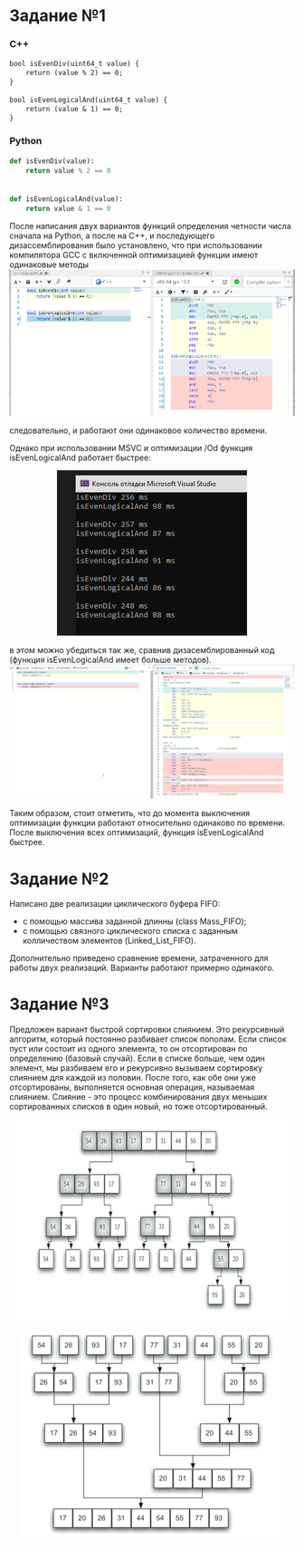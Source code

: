 # Задание №1

### С++
```С
bool isEvenDiv(uint64_t value) {
	return (value % 2) == 0;
}

bool isEvenLogicalAnd(uint64_t value) {
	return (value & 1) == 0;
}
```
### Python
```Python
def isEvenDiv(value):
    return value % 2 == 0


def isEvenLogicalAnd(value):
    return value & 1 == 0

```

После написания двух вариантов функций определения четности 
числа сначала на Python, а после на C++,
и последующего дизассемблирования было установлено, что
при использовании компилятора GCC с включенной оптимизацией
функции имеют одинаковые методы
![](https://github.com/k-toncha/Test_task/blob/master/GCC.PNG) 

следовательно, и работают они одинаковое количество времени. 

Однако при использовании MSVC и оптимизации /Od функция isEvenLogicalAnd 
работает быстрее: 

<p align="center">
  <img width="336" height="292" src="https://github.com/k-toncha/Test_task/blob/master/Time_test.PNG">
</p>

в этом можно убедиться так же, сравнив дизасемблированный код (функция isEvenLogicalAnd имеет больше методов).
![](https://github.com/k-toncha/Test_task/blob/master/GB_msvc.PNG) 

Таким образом, стоит отметить, что до момента выключения оптимизации функции работают относительно одинаково
по времени. После выключения всех оптимизаций, функция isEvenLogicalAnd быстрее.

# Задание №2 #

Написано две реализации циклического буфера FIFO:
- с помощью массива заданной длинны (class Mass_FIFO);
- с помощью связного циклического списка с заданным колличеством
элементов (Linked_List_FIFO).

Дополнительно приведено сравнение времени, затраченного для работы двух реализаций.
Варианты работают примерно одинакого.


# Задание №3 #

Предложен вариант быстрой сортировки слиянием. Это рекурсивный алгоритм, который постоянно разбивает список пополам. 
Если список пуст или состоит из одного элемента, 
то он отсортирован по определению (базовый случай). 
Если в списке больше, чем один элемент, мы разбиваем его 
и рекурсивно вызываем сортировку слиянием для каждой из половин. 
После того, как обе они уже отсортированы, выполняется основная 
операция, называемая слиянием. Слияние - это процесс комбинирования 
двух меньших сортированных списков в один новый, но тоже отсортированный.
<p align="center">
  <img width="658" height="355" src="https://github.com/k-toncha/Test_task/blob/master/MergeSort1.PNG">
</p>
<p align="center">
  <img width="471" height="375" src="https://github.com/k-toncha/Test_task/blob/master/MergeSort2.PNG">
</p>

